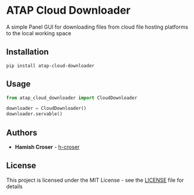 # ATAP Cloud Downloader

A simple Panel GUI for downloading files from cloud file hosting platforms to the local working space

## Installation

`pip install atap-cloud-downloader`

## Usage

```python
from atap_cloud_downloader import CloudDownloader

downloader = CloudDownloader()
downloader.servable()
```

## Authors

  - **Hamish Croser** - [h-croser](https://github.com/h-croser)

## License

This project is licensed under the MIT License - see the [LICENSE](LICENSE) file for details
